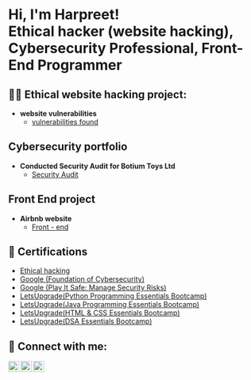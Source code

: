<h1>Hi, I'm Harpreet! <br/><a>Ethical hacker (website hacking)</a>, <a>Cybersecurity Professional</a>,
  <a>Front-End Programmer</a> 

<h2>👨‍💻 Ethical website hacking project:</h2>

- <b>website vulnerabilities</b>
  - [vulnerabilities found](https://github.com/Harpreetsingh21/Ethical-hacking.git)

<h2>Cybersecurity portfolio</a></h2>

  - <b>Conducted Security Audit for Botium Toys Ltd </b>
    - [Security Audit ](https://github.com/Harpreetsingh21/cybersecurity-portfolio.git)
 
<h2>Front End project</h2>

- <b>Airbnb website</b>
  - [Front - end](https://github.com/Harpreetsingh21/Airbnb-frontend-.git)


<h2>📄 Certifications</h2>

- [Ethical hacking](https://trainings.internshala.com/view_certificate/ec1zfwf8b8v/gz8zs518vuu/)
- [Google (Foundation of Cybersecurity)](https://www.coursera.org/account/accomplishments/certificate/SJCAC38ZUBJ2)
- [Google (Play It Safe: Manage Security Risks)](https://www.coursera.org/account/accomplishments/certificate/A3SVFJD6EKNR)
- [LetsUpgrade(Python Programming Essentials Bootcamp)](https://drive.google.com/file/d/1I6tsYSoBhWwDsH62ctTL6gpeTDRzYK2u/view?usp=sharing)
- [LetsUpgrade(Java Programming Essentials Bootcamp)](https://drive.google.com/file/d/1J68kDFM8POPk69snoc1vGqLXo2oCTwbk/view?usp=sharing)
- [LetsUpgrade(HTML & CSS Essentials Bootcamp)](https://drive.google.com/file/d/1NNGGeJQyrLxg_AVpDSRx8n1zZa0u_ZY2/view?usp=sharing)
- [LetsUpgrade(DSA Essentials Bootcamp)](https://drive.google.com/file/d/10zTaiVR2p7XsPYosbpy9rgC35_0ji8Ge/view?usp=sharing)


<h2> 🤳 Connect with me:</h2>

[<img align="left" alt="HarpreetSingh | Twitter" width="22px" src="https://cdn.jsdelivr.net/npm/simple-icons@v3/icons/twitter.svg" />][twitter]
[<img align="left" alt="HarpreetSingh | LinkedIn" width="22px" src="https://cdn.jsdelivr.net/npm/simple-icons@v3/icons/linkedin.svg" />][linkedin]
[<img align="left" alt="HarpreetSingh | Instagram" width="22px" src="https://cdn.jsdelivr.net/npm/simple-icons@v3/icons/instagram.svg" />][instagram]

[twitter]: https://twitter.com/Harpreet9727
[instagram]: https://www.instagram.com/harpreet_singh_97/
[linkedin]: https://www.linkedin.com/in/harpreet-singh-9b8451267/
